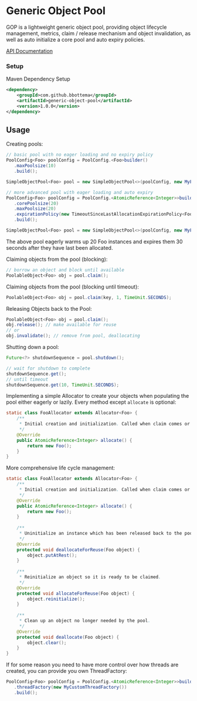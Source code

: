 # Generic Object Pool

GOP is a lightweight generic object pool, providing object lifecycle management, metrics, claim / release mechanism and object invalidation, as well as auto initialize a core pool and auto expiry 
policies.

[API Documentation](https://www.javadoc.io/doc/com.github.bbottema/generic-object-pool/1.0.0)

### Setup

Maven Dependency Setup

```xml
<dependency>
	<groupId>com.github.bbottema</groupId>
	<artifactId>generic-object-pool</artifactId>
	<version>1.0.0</version>
</dependency>
```

## Usage

Creating pools:

```java
// basic pool with no eager loading and no expiry policy
PoolConfig<Foo> poolConfig = PoolConfig.<Foo>builder()
   .maxPoolsize(10)
   .build();

SimpleObjectPool<Foo> pool = new SimpleObjectPool<>(poolConfig, new MyFooAllocator());
```

```java
// more advanced pool with eager loading and auto expiry
PoolConfig<Foo> poolConfig = PoolConfig.<AtomicReference<Integer>>builder()
   .corePoolsize(20)
   .maxPoolsize(20)
   .expirationPolicy(new TimeoutSinceLastAllocationExpirationPolicy<Foo>(30, TimeUnit.SECONDS))
   .build();

SimpleObjectPool<Foo> pool = new SimpleObjectPool<>(poolConfig, new MyFooAllocator());
````
The above pool eagerly warms up 20 Foo instances and expires them 30 seconds after they have last been allocated.

Claiming objects from the pool (blocking):
```java
// borrow an object and block until available
PoolableObject<Foo> obj = pool.claim();
````

Claiming objects from the pool (blocking until timeout):
```java
PoolableObject<Foo> obj = pool.claim(key, 1, TimeUnit.SECONDS);
````

Releasing Objects back to the Pool:
```java
PoolableObject<Foo> obj = pool.claim();
obj.release(); // make available for reuse
// or
obj.invalidate(); // remove from pool, deallocating
````

Shutting down a pool:
```java
Future<?> shutdownSequence = pool.shutdown();

// wait for shutdown to complete
shutdownSequence.get();
// until timeout
shutdownSequence.get(10, TimeUnit.SECONDS);
````

Implementing a simple Allocator to create your objects when populating the pool either eagerly or lazily.
Every method except `allocate` is optional:
```java
static class FooAllocator extends Allocator<Foo> {
	/**
	 * Initial creation and initialization. Called when claim comes or when pool is eagerly loading for core size.
	 */
	@Override
    public AtomicReference<Integer> allocate() {
        return new Foo();
    }
}
```

More comprehensive life cycle management:
```java
static class FooAllocator extends Allocator<Foo> {
	/**
	 * Initial creation and initialization. Called when claim comes or when pool is eagerly loading for core size.
	 */
	@Override
    public AtomicReference<Integer> allocate() {
        return new Foo();
    }
	
	/**
	 * Uninitialize an instance which has been released back to the pool, until it is claimed again.
	 */
	@Override
	protected void deallocateForReuse(Foo object) {
		object.putAtRest();
	}
	
	/**
	 * Reinitialize an object so it is ready to be claimed.
	 */
	@Override
	protected void allocateForReuse(Foo object) {
		object.reinitialize();
	}
	
	/**
	 * Clean up an object no longer needed by the pool.
	 */
	@Override
	protected void deallocate(Foo object) {
		object.clear();
	}
}
```

If for some reason you need to have more control over how threads are created, you can provide you own ThreadFactory:

```java
PoolConfig<Foo> poolConfig = PoolConfig.<AtomicReference<Integer>>builder()
   .threadFactory(new MyCustomThreadFactory())
   .build();
```